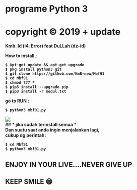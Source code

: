 # programe Python 3
# copyright © 2019 + update
<b>Kmb. Id (l4. Error) feat DuLLah (dz-id) 

How to install ;
```
$ Apt-get update && apt-get upgrade
$ pkg install python3 git
$ git clone https://github.com/KmB-new/Mbf91
$ cd Mbf91
$ chmod 777 *
$ pip3 install --upgrade pip
$ pip3 install -r modul.txt
```
<b>go to RUN : </b><br>
```
$ python3 mbf91.py
```
<img src = https://github.com/KmB-new/Mbf91/blob/master/demo/IMG_20191213_194215.jpg>
<br>
## * jika sudah terinstall semua *
<br><b>Dan suatu saat anda ingin menjalankan lagi, <br>
cukup dg perintah: </b></br>

```
$ cd Mbf91
$ python3 mbf91.py
```
## ENJOY IN YOUR LIVE....NEVER GIVE UP
## KEEP SMILE 😁
